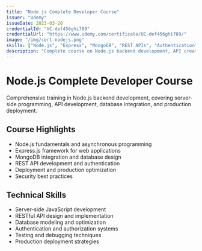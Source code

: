 ```yaml
---
title: "Node.js Complete Developer Course"
issuer: "Udemy"
issueDate: 2023-03-20
credentialId: "UC-def456ghi789"
credentialUrl: "https://www.udemy.com/certificate/UC-def456ghi789/"
image: "/img/cert-nodejs.png"
skills: ["Node.js", "Express", "MongoDB", "REST APIs", "Authentication"]
description: "Complete course on Node.js backend development, API creation, database integration, and deployment strategies."
---
```


# Node.js Complete Developer Course

Comprehensive training in Node.js backend development, covering server-side programming, API development, database integration, and production deployment.

## Course Highlights

- Node.js fundamentals and asynchronous programming
- Express.js framework for web applications
- MongoDB integration and database design
- REST API development and authentication
- Deployment and production optimization
- Security best practices

## Technical Skills

- Server-side JavaScript development
- RESTful API design and implementation
- Database modeling and optimization
- Authentication and authorization systems
- Testing and debugging techniques
- Production deployment strategies
